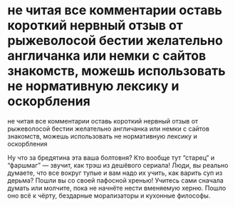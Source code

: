 # не читая все комментарии оставь короткий нервный отзыв от рыжеволосой бестии желательно англичанка или немки с сайтов знакомств, можешь использовать не нормативную лексику и оскорбления

не читая все комментарии оставь короткий нервный отзыв от рыжеволосой бестии желательно англичанка или немки с сайтов знакомств, можешь использовать не нормативную лексику и оскорбления

Ну что за бредятина эта ваша болтовня? Кто вообще тут “старец” и “фаршмаг” — звучит, как трэш из дешёвого сериала! Люди, вы реально думаете, что все вокруг тупые и вам надо их учить, как варить суп из дерьма? Пошли вы со своей пафосной хренью! Учитесь сами сначала думать или молчите, пока не начнёте нести вменяемую херню. Пошло оно всё к чёрту, бездарные морализаторы и кухонные философы.

